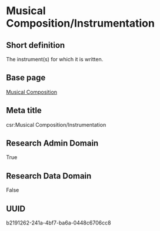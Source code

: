 # Musical Composition/Instrumentation
## Short definition
The instrument(s) for which it is written.
## Base page
[Musical Composition](https://github.com/EuroCRIS/CASRAI-Dictionairies/blob/main/Objects/Musical%20Composition.md)
## Meta title
csr:Musical Composition/Instrumentation
## Research Admin Domain
True
## Research Data Domain
False
## UUID
b2191262-241a-4bf7-ba6a-0448c6706cc8

